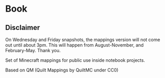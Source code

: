 # Book

## Disclaimer
On Wednesday and Friday snapshots, the mappings version will not come out until about 3pm.
This will happen from August-November, and February-May.
Thank you.

Set of Minecraft mappings for public use inside notebook projects.

Based on QM (Quilt Mappings by QuiltMC under CC0)